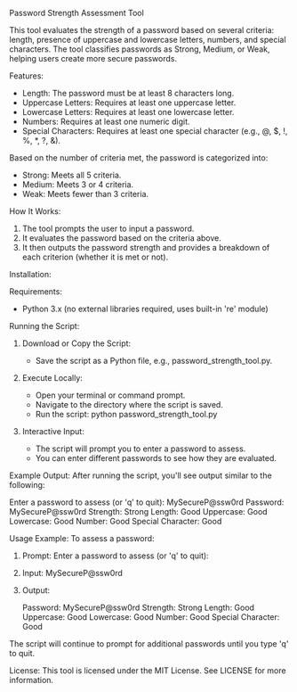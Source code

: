 Password Strength Assessment Tool

This tool evaluates the strength of a password based on several criteria: length, presence of uppercase and lowercase letters, numbers, and special characters. The tool classifies passwords as Strong, Medium, or Weak, helping users create more secure passwords.

Features:
- Length: The password must be at least 8 characters long.
- Uppercase Letters: Requires at least one uppercase letter.
- Lowercase Letters: Requires at least one lowercase letter.
- Numbers: Requires at least one numeric digit.
- Special Characters: Requires at least one special character (e.g., @, $, !, %, *, ?, &).

Based on the number of criteria met, the password is categorized into:
- Strong: Meets all 5 criteria.
- Medium: Meets 3 or 4 criteria.
- Weak: Meets fewer than 3 criteria.

How It Works:
1. The tool prompts the user to input a password.
2. It evaluates the password based on the criteria above.
3. It then outputs the password strength and provides a breakdown of each criterion (whether it is met or not).

Installation:

Requirements:
- Python 3.x (no external libraries required, uses built-in 're' module)

Running the Script:
1. Download or Copy the Script:
   - Save the script as a Python file, e.g., password_strength_tool.py.

2. Execute Locally:
   - Open your terminal or command prompt.
   - Navigate to the directory where the script is saved.
   - Run the script:
     python password_strength_tool.py

3. Interactive Input:
   - The script will prompt you to enter a password to assess.
   - You can enter different passwords to see how they are evaluated.

Example Output:
After running the script, you'll see output similar to the following:

Enter a password to assess (or 'q' to quit): MySecureP@ssw0rd
Password: MySecureP@ssw0rd
Strength: Strong
Length: Good
Uppercase: Good
Lowercase: Good
Number: Good
Special Character: Good

Usage Example:
To assess a password:
1. Prompt: Enter a password to assess (or 'q' to quit):
2. Input: MySecureP@ssw0rd
3. Output:

   Password: MySecureP@ssw0rd
   Strength: Strong
   Length: Good
   Uppercase: Good
   Lowercase: Good
   Number: Good
   Special Character: Good

The script will continue to prompt for additional passwords until you type 'q' to quit.

License:
This tool is licensed under the MIT License. See LICENSE for more information.
